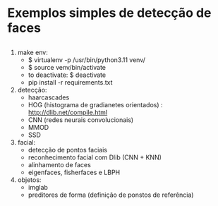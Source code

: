 # Exemplos simples de detecção de faces

## 
1. make env:
    * $ virtualenv -p /usr/bin/python3.11 venv/
    * $ source venv/bin/activate
    * to deactivate: $ deactivate
    * pip install -r requirements.txt
2. detecção:
    * haarcascades
    * HOG (histograma de gradianetes orientados)  : http://dlib.net/compile.html
    * CNN (redes neurais convolucionais)
    * MMOD
    * SSD
3. facial:
    * detecção de pontos faciais
    * reconhecimento facial com Dlib (CNN + KNN)
    * alinhamento de faces
    * eigenfaces, fisherfaces e LBPH
4. objetos:
    * imglab
    * preditores de forma (definição de ponstos de referência)
